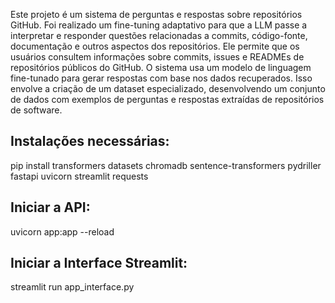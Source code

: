Este projeto é um sistema de perguntas e respostas sobre repositórios GitHub. Foi realizado um fine-tuning adaptativo para que a LLM passe a interpretar e responder questões relacionadas a commits, código-fonte, documentação e outros aspectos dos repositórios. Ele permite que os usuários consultem informações sobre commits, issues e READMEs de repositórios públicos do GitHub. O sistema usa um modelo de linguagem fine-tunado para gerar respostas com base nos dados recuperados.
Isso envolve a criação de um dataset especializado, desenvolvendo um conjunto de dados com exemplos de perguntas e respostas extraídas de repositórios de software.

## Instalações necessárias:
pip install transformers datasets chromadb sentence-transformers pydriller fastapi uvicorn streamlit requests

## Iniciar a API:
uvicorn app:app --reload

## Iniciar a Interface Streamlit:
streamlit run app_interface.py

